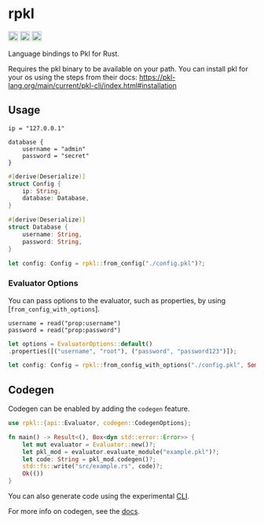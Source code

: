 # rpkl

[<img alt="crates.io" src="https://img.shields.io/crates/v/rpkl?style=for-the-badge&color=fc8d62&logo=rust" height="20" />](https://crates.io/crates/rpkl)
[<img alt="docs.rs" src="https://img.shields.io/badge/docs.rs-rpkl-6b9543?style=for-the-badge&logo=docs.rs&labelColor=555555" height="20">](https://docs.rs/rpkl)
[<img alt="build status" src="https://img.shields.io/github/actions/workflow/status/z-jxy/rpkl/test.yml?style=for-the-badge" height="20">](https://github.com/z-jxy/rpkl/actions?query=branch%3Amain)

Language bindings to Pkl for Rust.

Requires the pkl binary to be available on your path. You can install pkl for your os using the steps from their docs: <https://pkl-lang.org/main/current/pkl-cli/index.html#installation>

## Usage

```pkl
ip = "127.0.0.1"

database {
    username = "admin"
    password = "secret"
}
```

```rust
#[derive(Deserialize)]
struct Config {
    ip: String,
    database: Database,
}

#[derive(Deserialize)]
struct Database {
    username: String,
    password: String,
}

let config: Config = rpkl::from_config("./config.pkl")?;
```

### Evaluator Options

You can pass options to the evaluator, such as properties, by using [`from_config_with_options`].

```pkl
username = read("prop:username")
password = read("prop:password")
```

```rust
let options = EvaluatorOptions::default()
.properties([("username", "root"), ("password", "password123")]);

let config: Config = rpkl::from_config_with_options("./config.pkl", Some(options))?;
```

## Codegen

Codegen can be enabled by adding the `codegen` feature.

```rust
use rpkl::{api::Evaluator, codegen::CodegenOptions};

fn main() -> Result<(), Box<dyn std::error::Error>> {
    let mut evaluator = Evaluator::new()?;
    let pkl_mod = evaluator.evaluate_module("example.pkl")?;
    let code: String = pkl_mod.codegen()?;
    std::fs::write("src/example.rs", code)?;
    Ok(())
}
```

You can also generate code using the experimental [CLI](crates/cli/README.md).

For more info on codegen, see the [docs](docs/codegen.md).

